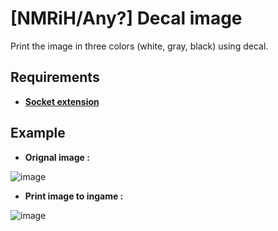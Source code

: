 # [NMRiH/Any?] Decal image
Print the image in three colors (white, gray, black) using decal.


## Requirements
* [**Socket extension**](http://forums.alliedmods.net/showthread.php?t=67640)


## Example

* **Orignal image :**

![image](https://github.com/user-attachments/assets/75c63c99-cb53-41d4-baa3-bfe270a2f5f2)


* **Print image to ingame :**

![image](https://github.com/user-attachments/assets/cbbdcb56-9aba-42ad-aab1-e92a2976cede)
